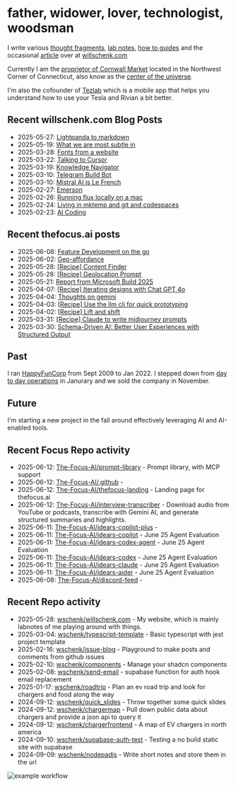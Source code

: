 # father, widower, lover, technologist, woodsman

I write various [thought fragments](https://willschenk.com/fragments/), [lab notes](https://willschenk.com/labnotes/), [how to guides](https://willschenk.com/howto/) and the occasional [article](https://willschenk.com/articles/) over at [willschenk.com](https://willschenk.com)

Currently I am the [proprietor of Cornwall Market](https://www.cornwallmarket.com/) located in the Northwest Corner of Connecticut, also know as the [center of the universe](https://www.cornwallmarket.com/why-cornwall).

I'm also the cofounder of [Tezlab](https://tezlabapp.com) which is a mobile app that helps you understand how to use your Tesla and Rivian a bit better.

## Recent willschenk.com Blog Posts

 - 2025-05-27: [Lightpanda to markdown](https://willschenk.com/labnotes/2025/lightpanda_as_a_service/)
 - 2025-05-19: [What we are most subtle in](https://willschenk.com/fragments/2025/what_we_are_most_subtle_in/)
 - 2025-03-28: [Fonts from a website](https://willschenk.com/labnotes/2025/fonts_from_a_website/)
 - 2025-03-22: [Talking to Cursor](https://willschenk.com/fragments/2025/talking_to_cursor/)
 - 2025-03-19: [Knowledge Navigator](https://willschenk.com/fragments/2025/knowledge_navigator/)
 - 2025-03-10: [Telegram Build Bot](https://willschenk.com/labnotes/2025/telegram_build_bot/)
 - 2025-03-10: [Mistral AI is Le French](https://willschenk.com/fragments/2025/mistral_ai_is_le_french/)
 - 2025-02-27: [Emerson](https://willschenk.com/fragments/2025/emerson/)
 - 2025-02-26: [Running flux locally on a mac](https://willschenk.com/howto/2025/running_flux_locally_on_a_mac/)
 - 2025-02-24: [Living in mktemp and git and codespaces](https://willschenk.com/articles/2025/living_in_mktemp_and_git/)
 - 2025-02-23: [AI Coding](https://willschenk.com/fragments/2025/ai_coding/)

## Recent thefocus.ai posts

 - 2025-06-08: [Feature Development on the go](https://thefocus.ai/posts/feature-development-on-the-go/)
 - 2025-06-02: [Geo-affordance](https://thefocus.ai/posts/geo-affordance/)
 - 2025-05-28: [[Recipe] Content Finder](https://thefocus.ai/recipes/content-finder/)
 - 2025-05-28: [[Recipe] Geolocation Prompt](https://thefocus.ai/recipes/geolocation-prompt/)
 - 2025-05-21: [Report from Microsoft Build 2025](https://thefocus.ai/posts/microsoft-build-2025/)
 - 2025-04-07: [[Recipe] Iterating designs with Chat GPT 4o](https://thefocus.ai/recipes/iterating-designs-with-chatgpt4o/)
 - 2025-04-04: [Thoughts on gemini](https://thefocus.ai/posts/thoughts-on-gemini/)
 - 2025-04-03: [[Recipe] Use the llm cli for quick prototyping](https://thefocus.ai/recipes/llm-for-quick-prototyping/)
 - 2025-04-02: [[Recipe] Lift and shift](https://thefocus.ai/recipes/lift-and-shift/)
 - 2025-03-31: [[Recipe] Claude to write midjourney prompts](https://thefocus.ai/recipes/using-claude-to-write-midjourney-prompts/)
 - 2025-03-30: [Schema-Driven AI: Better User Experiences with Structured Output](https://thefocus.ai/posts/using-structured-output/)

## Past

I ran [HappyFunCorp](https://happyfuncorp.com) from Sept 2009 to Jan 2022. I stepped down from [day to day operations](https://willschenk.com/fragments/2023/a_good_death/) in Janurary and we sold the company in November.

## Future

I'm starting a new project in the fall around effectively leveraging AI and AI-enabled tools.

## Recent Focus Repo activity

 - 2025-06-12: [The-Focus-AI/prompt-library](https://github.com/The-Focus-AI/prompt-library) - Prompt library, with MCP support
 - 2025-06-12: [The-Focus-AI/.github](https://github.com/The-Focus-AI/.github) - 
 - 2025-06-12: [The-Focus-AI/thefocus-landing](https://github.com/The-Focus-AI/thefocus-landing) - Landing page for thefocus.ai
 - 2025-06-12: [The-Focus-AI/interview-transcriber](https://github.com/The-Focus-AI/interview-transcriber) - Download audio from YouTube or podcasts, transcribe with Gemini AI, and generate structured summaries and highlights.
 - 2025-06-11: [The-Focus-AI/idears-copilot-plus](https://github.com/The-Focus-AI/idears-copilot-plus) - 
 - 2025-06-11: [The-Focus-AI/idears-copilot](https://github.com/The-Focus-AI/idears-copilot) - June 25 Agent Evaluation
 - 2025-06-11: [The-Focus-AI/idears-codex-agent](https://github.com/The-Focus-AI/idears-codex-agent) - June 25 Agent Evaluation
 - 2025-06-11: [The-Focus-AI/idears-codex](https://github.com/The-Focus-AI/idears-codex) - June 25 Agent Evaluation
 - 2025-06-11: [The-Focus-AI/idears-claude](https://github.com/The-Focus-AI/idears-claude) - June 25 Agent Evaluation
 - 2025-06-11: [The-Focus-AI/idears-aider](https://github.com/The-Focus-AI/idears-aider) - June 25 Agent Evaluation
 - 2025-06-08: [The-Focus-AI/discord-feed](https://github.com/The-Focus-AI/discord-feed) - 


## Recent Repo activity

 - 2025-05-28: [wschenk/willschenk.com](https://github.com/wschenk/willschenk.com) - My website, which is mainly labnotes of me playing around with things.
 - 2025-03-04: [wschenk/typescript-template](https://github.com/wschenk/typescript-template) - Basic typescript with jest project template
 - 2025-02-16: [wschenk/issue-blog](https://github.com/wschenk/issue-blog) - Playground to make posts and comments from github issues
 - 2025-02-10: [wschenk/components](https://github.com/wschenk/components) - Manage your shadcn components
 - 2025-02-08: [wschenk/send-email](https://github.com/wschenk/send-email) - supabase function for auth hook email replacement
 - 2025-01-17: [wschenk/roadtrip](https://github.com/wschenk/roadtrip) - Plan an ev road trip and look for chargers and food along the way
 - 2024-09-12: [wschenk/quick_slides](https://github.com/wschenk/quick_slides) - Throw together some quick slides
 - 2024-09-12: [wschenk/chargermap](https://github.com/wschenk/chargermap) - Pull down public data about chargers and provide a json api to query it
 - 2024-09-12: [wschenk/chargerfrontend](https://github.com/wschenk/chargerfrontend) - A map of EV chargers in north america
 - 2024-09-10: [wschenk/supabase-auth-test](https://github.com/wschenk/supabase-auth-test) - Testing a no build static site with supabase
 - 2024-09-09: [wschenk/nodepadjs](https://github.com/wschenk/nodepadjs) - Write short notes and store them in the url


![example workflow](https://github.com/wschenk/wschenk/actions/workflows/build.yml/badge.svg)